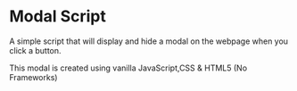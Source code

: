 # Modal Script

A simple script that will display and hide a modal on the webpage when you click a button.

This modal is created using vanilla JavaScript,CSS & HTML5 (No Frameworks)